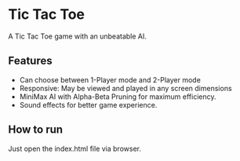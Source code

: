 # Tic Tac Toe

A Tic Tac Toe game with an unbeatable AI.

## Features

* Can choose between 1-Player mode and 2-Player mode
* Responsive: May be viewed and played in any screen dimensions
* MiniMax AI with Alpha-Beta Pruning for maximum efficiency.
* Sound effects for better game experience.

## How to run

Just open the index.html file via browser.